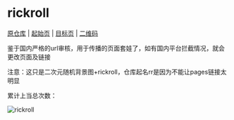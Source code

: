 # rickroll

[原仓库](https://github.com/Hisuifeng/cheat)
|
[起始页](https://arcxingye.github.io/rr/xxx)
|
[目标页](https://xingye.me/game)
|
[二维码](https://arcxingye.github.io/rr/qrcode3)

鉴于国内严格的url审核，用于传播的页面套娃了，如有国内平台拦截情况，就会更改页面及链接

注意：这只是二次元随机背景图+rickroll，仓库起名rr是因为不能让pages链接太明显

累计上当总次数：

![rickroll](https://count.getloli.com/get/@rickroll)
